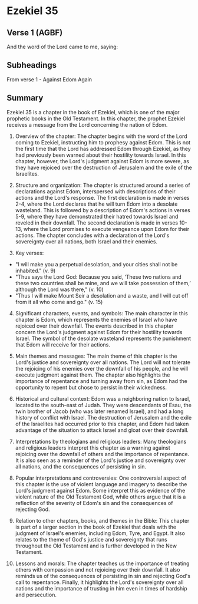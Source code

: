 # Ezekiel 35

## Verse 1 (AGBF)

And the word of the Lord came to me, saying:

## Subheadings

From verse 1 - Against Edom Again

## Summary

Ezekiel 35 is a chapter in the book of Ezekiel, which is one of the major prophetic books in the Old Testament. In this chapter, the prophet Ezekiel receives a message from the Lord concerning the nation of Edom.

1. Overview of the chapter:
The chapter begins with the word of the Lord coming to Ezekiel, instructing him to prophesy against Edom. This is not the first time that the Lord has addressed Edom through Ezekiel, as they had previously been warned about their hostility towards Israel. In this chapter, however, the Lord's judgment against Edom is more severe, as they have rejoiced over the destruction of Jerusalem and the exile of the Israelites.

2. Structure and organization:
The chapter is structured around a series of declarations against Edom, interspersed with descriptions of their actions and the Lord's response. The first declaration is made in verses 2-4, where the Lord declares that he will turn Edom into a desolate wasteland. This is followed by a description of Edom's actions in verses 5-9, where they have demonstrated their hatred towards Israel and reveled in their downfall. The second declaration is made in verses 10-13, where the Lord promises to execute vengeance upon Edom for their actions. The chapter concludes with a declaration of the Lord's sovereignty over all nations, both Israel and their enemies.

3. Key verses:
- "I will make you a perpetual desolation, and your cities shall not be inhabited." (v. 9)
- "Thus says the Lord God: Because you said, ‘These two nations and these two countries shall be mine, and we will take possession of them,’ although the Lord was there," (v. 10)
- "Thus I will make Mount Seir a desolation and a waste, and I will cut off from it all who come and go." (v. 15)

4. Significant characters, events, and symbols:
The main character in this chapter is Edom, which represents the enemies of Israel who have rejoiced over their downfall. The events described in this chapter concern the Lord's judgment against Edom for their hostility towards Israel. The symbol of the desolate wasteland represents the punishment that Edom will receive for their actions.

5. Main themes and messages:
The main theme of this chapter is the Lord's justice and sovereignty over all nations. The Lord will not tolerate the rejoicing of his enemies over the downfall of his people, and he will execute judgment against them. The chapter also highlights the importance of repentance and turning away from sin, as Edom had the opportunity to repent but chose to persist in their wickedness.

6. Historical and cultural context:
Edom was a neighboring nation to Israel, located to the south-east of Judah. They were descendants of Esau, the twin brother of Jacob (who was later renamed Israel), and had a long history of conflict with Israel. The destruction of Jerusalem and the exile of the Israelites had occurred prior to this chapter, and Edom had taken advantage of the situation to attack Israel and gloat over their downfall.

7. Interpretations by theologians and religious leaders:
Many theologians and religious leaders interpret this chapter as a warning against rejoicing over the downfall of others and the importance of repentance. It is also seen as a reminder of the Lord's justice and sovereignty over all nations, and the consequences of persisting in sin.

8. Popular interpretations and controversies:
One controversial aspect of this chapter is the use of violent language and imagery to describe the Lord's judgment against Edom. Some interpret this as evidence of the violent nature of the Old Testament God, while others argue that it is a reflection of the severity of Edom's sin and the consequences of rejecting God.

9. Relation to other chapters, books, and themes in the Bible:
This chapter is part of a larger section in the book of Ezekiel that deals with the judgment of Israel's enemies, including Edom, Tyre, and Egypt. It also relates to the theme of God's justice and sovereignty that runs throughout the Old Testament and is further developed in the New Testament.

10. Lessons and morals:
The chapter teaches us the importance of treating others with compassion and not rejoicing over their downfall. It also reminds us of the consequences of persisting in sin and rejecting God's call to repentance. Finally, it highlights the Lord's sovereignty over all nations and the importance of trusting in him even in times of hardship and persecution.